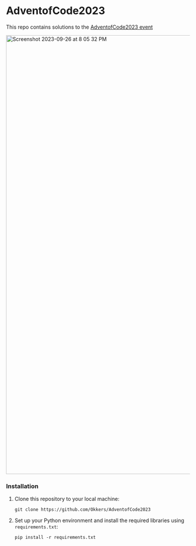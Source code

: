# AdventofCode2023
This repo contains solutions to the [AdventofCode2023 event](https://adventofcode.com/2023)


<img width="1200" alt="Screenshot 2023-09-26 at 8 05 32 PM" src="https://github.com/Okkers/AdventofCode2023/assets/63322474/ddc874ca-d2b9-4066-8b56-7f2b04ed1921">

### Installation

1. Clone this repository to your local machine:

   ```
   git clone https://github.com/Okkers/AdventofCode2023
   ```

2. Set up your Python environment and install the required libraries using `requirements.txt`:

   ```
   pip install -r requirements.txt
   ```